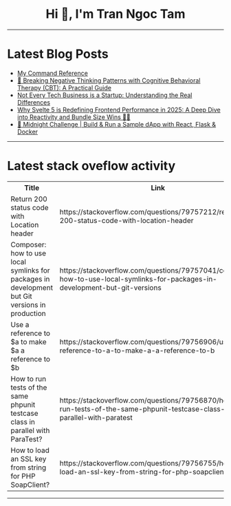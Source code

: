 <h1 align="center">Hi 👋, I'm Tran Ngoc Tam</h1>

---

# Latest Blog Posts 
<!-- BLOG-POST-LIST:START -->
- [My Command Reference](https://dev.to/ktauchathuranga/my-command-reference-56ne)
- [🧠 Breaking Negative Thinking Patterns with Cognitive Behavioral Therapy &lpar;CBT&rpar;: A Practical Guide](https://dev.to/nvelup_e92618d5196e8d9f43/breaking-negative-thinking-patterns-with-cognitive-behavioral-therapy-cbt-a-practical-guide-39e0)
- [Not Every Tech Business is a Startup: Understanding the Real Differences](https://dev.to/shipitsoon/not-every-tech-business-is-a-startup-understanding-the-real-differences-29)
- [Why Svelte 5 is Redefining Frontend Performance in 2025: A Deep Dive into Reactivity and Bundle Size Wins 🧑‍💻](https://dev.to/krish_kakadiya_5f0eaf6342/why-svelte-5-is-redefining-frontend-performance-in-2025-a-deep-dive-into-reactivity-and-bundle-5200)
- [🚀 Midnight Challenge | Build &amp; Run a Sample dApp with React, Flask &amp; Docker](https://dev.to/pravesh_sudha_3c2b0c2b5e0/midnight-challenge-build-run-a-sample-dapp-with-react-flask-docker-340l)
<!-- BLOG-POST-LIST:END -->

---

# Latest stack oveflow activity
<table>
  <tr><th>Title</th><th>Link</th></tr>
  <!-- STACKOVERFLOW:START --><tr><td>Return 200 status code with Location header</td><td>https://stackoverflow.com/questions/79757212/return-200-status-code-with-location-header</td></tr><tr><td>Composer: how to use local symlinks for packages in development but Git versions in production</td><td>https://stackoverflow.com/questions/79757041/composer-how-to-use-local-symlinks-for-packages-in-development-but-git-versions</td></tr><tr><td>Use a reference to $a to make $a a reference to $b</td><td>https://stackoverflow.com/questions/79756906/use-a-reference-to-a-to-make-a-a-reference-to-b</td></tr><tr><td>How to run tests of the same phpunit testcase class in parallel with ParaTest?</td><td>https://stackoverflow.com/questions/79756870/how-to-run-tests-of-the-same-phpunit-testcase-class-in-parallel-with-paratest</td></tr><tr><td>How to load an SSL key from string for PHP SoapClient?</td><td>https://stackoverflow.com/questions/79756755/how-to-load-an-ssl-key-from-string-for-php-soapclient</td></tr><!-- STACKOVERFLOW:END -->
</table>

---


